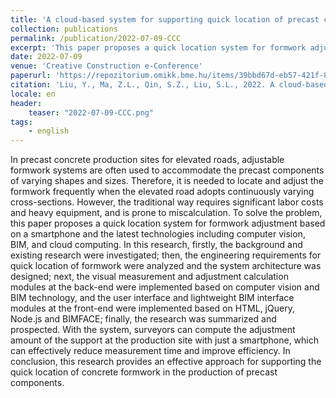 ```yaml
---
title: 'A cloud-based system for supporting quick location of precast concrete formwork using computer vision and BIM'
collection: publications
permalink: /publication/2022-07-09-CCC
excerpt: 'This paper proposes a quick location system for formwork adjustment based on a smartphone and the latest technologies including computer vision, BIM, and cloud computing. '
date: 2022-07-09
venue: 'Creative Construction e-Conference'
paperurl: 'https://repozitorium.omikk.bme.hu/items/39bbd67d-eb57-421f-8d08-ba710eb7d8a5'
citation: 'Liu, Y., Ma, Z.L., Qin, S.Z., Liu, S.L., 2022. A cloud-based system for supporting quick location of precast concrete formwork using computer vision and BIM, in: Creative Construction E-Conference 2022. pp. 97–104. https://doi.org/10.3311/CCC2022-014'
locale: en
header:
    teaser: "2022-07-09-CCC.png"
tags:
    - english
---
```


In precast concrete production sites for elevated roads, adjustable formwork systems are often used to accommodate the precast components of varying shapes and sizes. Therefore, it is needed to locate and adjust the formwork frequently when the elevated road adopts continuously varying cross-sections. However, the traditional way requires significant labor costs and heavy equipment, and is prone to miscalculation. To solve the problem, this paper proposes a quick location system for formwork adjustment based on a smartphone and the latest technologies including computer vision, BIM, and cloud computing. In this research, firstly, the background and existing research were investigated; then, the engineering requirements for quick location of formwork were analyzed and the system architecture was designed; next, the visual measurement and adjustment calculation modules at the back-end were implemented based on computer vision and BIM technology, and the user interface and lightweight BIM interface modules at the front-end were implemented based on HTML, jQuery, Node.js and BIMFACE; finally, the research was summarized and prospected. With the system, surveyors can compute the adjustment amount of the support at the production site with just a smartphone, which can effectively reduce measurement time and improve efficiency. In conclusion, this research provides an effective approach for supporting the quick location of concrete formwork in the production of precast components.